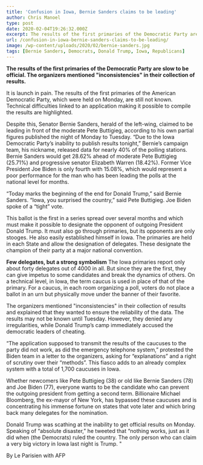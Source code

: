 ```yaml
---
title: 'Confusion in Iowa, Bernie Sanders claims to be leading'
author: Chris Manoel
type: post
date: 2020-02-04T19:26:32.000Z
excerpt: The results of the first primaries of the Democratic Party are slow to be official. The organizers mentioned "inconsistencies" in their collection of results.
url: /confusion-in-iowa-bernie-sanders-claims-to-be-leading/
image: /wp-content/uploads/2020/02/bernie-sanders.jpg
tags: [Bernie Sanders, Democrats, Donald Trump, Iowa, Republicans]
---
```


**The results of the first primaries of the Democratic Party are slow to be official. The organizers mentioned "inconsistencies" in their collection of results.**

It is launch in pain. The results of the first primaries of the American Democratic Party, which were held on Monday, are still not known. Technical difficulties linked to an application making it possible to compile the results are highlighted.

Despite this, Senator Bernie Sanders, herald of the left-wing, claimed to be leading in front of the moderate Pete Buttigieg, according to his own partial figures published the night of Monday to Tuesday. “Due to the Iowa Democratic Party’s inability to publish results tonight,” Bernie’s campaign team, his nickname, released data for nearly 40% of the polling stations. Bernie Sanders would get 28.62% ahead of moderate Pete Buttigieg (25.71%) and progressive senator Elizabeth Warren (18.42%). Former Vice President Joe Biden is only fourth with 15.08%, which would represent a poor performance for the man who has been leading the polls at the national level for months.

“Today marks the beginning of the end for Donald Trump,” said Bernie Sanders. “Iowa, you surprised the country,” said Pete Buttigieg. Joe Biden spoke of a “tight” vote.

This ballot is the first in a series spread over several months and which must make it possible to designate the opponent of outgoing President Donald Trump. It must also go through primaries, but its opponents are only stooges. He also easily established himself in Iowa. The primaries are held in each State and allow the designation of delegates. These designate the champion of their party at a major national convention.

**Few delegates, but a strong symbolism**
The Iowa primaries report only about forty delegates out of 4000 in all. But since they are the first, they can give impetus to some candidates and break the dynamics of others. On a technical level, in Iowa, the term caucus is used in place of that of the primary. For a caucus, in each room organizing a poll, voters do not place a ballot in an urn but physically move under the banner of their favorite.

The organizers mentioned "inconsistencies" in their collection of results and explained that they wanted to ensure the reliability of the data. The results may not be known until Tuesday. However, they denied any irregularities, while Donald Trump’s camp immediately accused the democratic leaders of cheating.

“The application supposed to transmit the results of the caucuses to the party did not work, as did the emergency telephone system,” protested the Biden team in a letter to the organizers, asking for “explanations” and a right of scrutiny over their “methods”. This fiasco adds to an already complex system with a total of 1,700 caucuses in Iowa.

Whether newcomers like Pete Buttigieg (38) or old like Bernie Sanders (78) and Joe Biden (77), everyone wants to be the candidate who can prevent the outgoing president from getting a second term. Billionaire Michael Bloomberg, the ex-mayor of New York, has bypassed these caucuses and is concentrating his immense fortune on states that vote later and which bring back many delegates for the nomination.

Donald Trump was scathing at the inability to get official results on Monday. Speaking of “absolute disaster,” he tweeted that “nothing works, just as it did when (the Democrats) ruled the country. The only person who can claim a very big victory in Iowa last night is Trump. "

By Le Parisien with AFP
